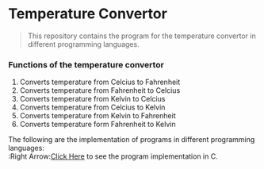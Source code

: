 # Temperature Convertor
>This repository contains the program for the temperature convertor in different programming languages.

### Functions of the temperature convertor
1. Converts temperature from Celcius to Fahrenheit
2. Converts temperature from Fahrenheit to Celcius
3. Converts temperature from Kelvin to Celcius
4. Converts temperature from Celcius to Kelvin
5. Converts temperature from Kelvin to Fahrenheit
6. Converts temperature form Fahrenheit to Kelvin

The following are the implementation of programs in different programming languages: <br>
:Right Arrow:[Click Here](/Temperature%20Convertor%20Using%20C%20Language/temperatureConvertor.c) to see the program implementation in C.
